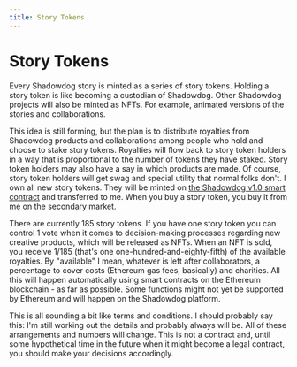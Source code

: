 ```yaml
---
title: Story Tokens
---
```


# Story Tokens

Every Shadowdog story is minted as a series of story tokens. Holding a story token is like becoming a custodian of Shadowdog. Other Shadowdog projects will also be minted as NFTs. For example, animated versions of the stories and collaborations.

This idea is still forming, but the plan is to distribute royalties from Shadowdog products and collaborations among people who hold and choose to stake story tokens. Royalties will flow back to story token holders in a way that is proportional to the number of tokens they have staked. Story token holders may also have a say in which products are made. Of course, story token holders will get swag and special utility that normal folks don't. I own all new story tokens. They will be minted on [the Shadowdog v1.0 smart contract](https://etherscan.io/address/0x12fe6025acb2f2e42a5852b8495a6f70daa47443) and transferred to me. When you buy a story token, you buy it from me on the secondary market.

There are currently 185 story tokens. If you have one story token you can control 1 vote when it comes to decision-making processes regarding new creative products, which will be released as NFTs. When an NFT is sold, you receive 1/185 (that's one one-hundred-and-eighty-fifth) of the available royalties. By "available" I mean, whatever is left after collaborators, a percentage to cover costs (Ethereum gas fees, basically) and charities. All this will happen automatically using smart contracts on the Ethereum blockchain - as far as possible. Some functions might not yet be supported by Ethereum and will happen on the Shadowdog platform.

This is all sounding a bit like terms and conditions. I should probably say this: I'm still working out the details and probably always will be. All of these arrangements and numbers will change. This is not a contract and, until some hypothetical time in the future when it might become a legal contract, you should make your decisions accordingly.
